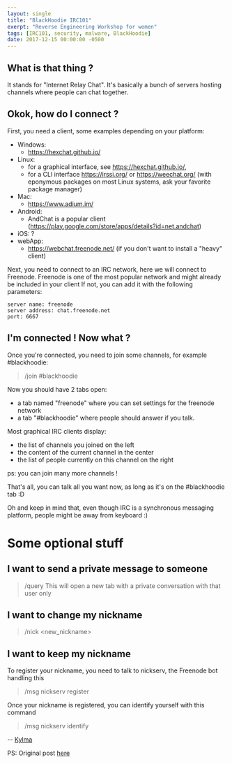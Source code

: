 ```yaml
---
layout: single
title: "BlackHoodie IRC101"
exerpt: "Reverse Engineering Workshop for women"
tags: [IRC101, security, malware, BlackHoodie]
date: 2017-12-15 00:00:00 -0500
---
```


What is that thing ?
---------------------------
It stands for "Internet Relay Chat". It's basically a bunch of servers hosting channels where people can chat together.

Okok, how do I connect ?
-----------------------------------
First, you need a client, some examples depending on your platform:
* Windows:
  - https://hexchat.github.io/
* Linux:
  - for a graphical interface, see https://hexchat.github.io/,
  - for a CLI interface https://irssi.org/ or https://weechat.org/ (with eponymous packages on most Linux systems, ask your favorite package manager)
* Mac:
  - https://www.adium.im/
* Android:
  - AndChat is a popular client (https://play.google.com/store/apps/details?id=net.andchat)
* iOS: ?
* webApp:
  - https://webchat.freenode.net/ (if you don't want to install a "heavy" client)

Next, you need to connect to an IRC network, here we will connect to Freenode. Freenode is one of the most popular network and might already be included in your client
If not, you can add it with the following parameters:
```
server name: freenode
server address: chat.freenode.net
port: 6667
```


I'm connected ! Now what ?
---------------------------------------
Once you're connected, you need to join some channels, for example #blackhoodie:

> /join #blackhoodie

Now you should have 2 tabs open:
* a tab named "freenode" where you can set settings for the freenode network
* a tab "#blackhoodie" where people should answer if you talk.

Most graphical IRC clients display:
* the list of channels you joined on the left
* the content of the current channel in the center
* the list of people currently on this channel on the right

ps: you can join many more channels !

That's all, you can talk all you want now, as long as it's on the #blackhoodie tab :D

Oh and keep in mind that, even though IRC is a synchronous messaging platform, people might be away from keyboard :)

Some optional stuff
============

I want to send a private message to someone
----------------------------------------------------------------
>/query <nickname>
This will open a new tab with a private conversation with that user only

I want to change my nickname
-------------------------------------------
>/nick <new_nickname>

I want to keep my nickname
---------------------------------------
To register your nickname, you need to talk to nickserv, the Freenode bot handling this
>/msg nickserv register <password> <email>

Once your nickname is registered, you can identify yourself with this command
>/msg nickserv identify <password>

-- [Kylma](https://twitter.com/_kylma)

PS: Original post [here](http://kylma.fr/irc101.html)
